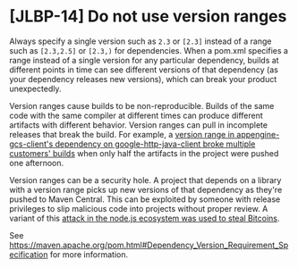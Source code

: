 # [JLBP-14] Do not use version ranges

Always specify a single version such as `2.3` or `[2.3]`
instead of a range such as `[2.3,2.5]` or `[2.3,)` for dependencies.
When a pom.xml specifies a range instead of a
single version for any particular dependency, builds at different points
in time can see different versions of that dependency (as your dependency
releases new versions), which can break your product unexpectedly.

Version ranges cause builds to be non-reproducible. Builds of the
same code with the same compiler at different
times can produce different artifacts with different behavior.
Version ranges can pull in incomplete releases that break the
build. For example, a [version range in appengine-gcs-client's
dependency on google-http-java-client broke multiple customers'
builds](https://github.com/GoogleCloudPlatform/appengine-gcs-client/issues/71)
when only half the artifacts in the project were pushed one afternoon.

Version ranges can be a security hole. A project that depends on a
library with a version range picks up new versions of that dependency as they're
pushed to Maven Central. This can be exploited by someone with release privileges
to slip malicious code into projects without proper review. A variant
of this [attack in the node.js ecosystem was used to steal
Bitcoins](https://www.theregister.co.uk/2018/11/26/npm_repo_bitcoin_stealer/).

See https://maven.apache.org/pom.html#Dependency_Version_Requirement_Specification
for more information.
